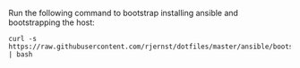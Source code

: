 Run the following command to bootstrap installing ansible and bootstrapping the host:
```
curl -s https://raw.githubusercontent.com/rjernst/dotfiles/master/ansible/bootstrap | bash
```
